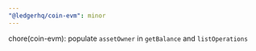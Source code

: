 ```yaml
---
"@ledgerhq/coin-evm": minor
---
```


chore(coin-evm): populate `assetOwner` in `getBalance` and `listOperations`
